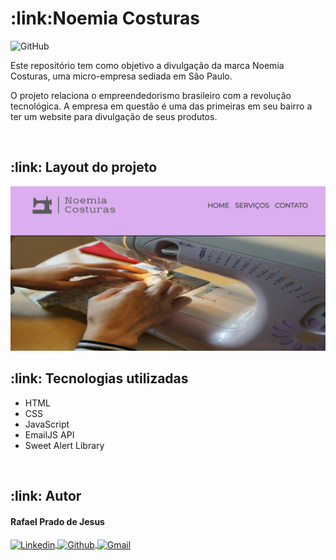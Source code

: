 <h1>:link:Noemia Costuras</h1> 

<img alt="GitHub" src="https://img.shields.io/github/license/rafaelpradoj/noemiaCosturas">

<p>
  Este repositório tem como objetivo a divulgação da marca Noemia Costuras, uma micro-empresa sediada em São Paulo.
</p>

<p>
  O projeto relaciona o empreendedorismo brasileiro com a revolução tecnológica. A empresa em questão é uma das primeiras em seu bairro a ter um website para divulgação de seus produtos.
</p>  

<br>

<h2>
  :link:
  Layout do projeto
</h2>

<img src="img/capaProjetoNoemiaCosturas.PNG" />

<br>

<h2>:link: Tecnologias utilizadas</h2>

<ul>
 <li>HTML</li>
 <li>CSS</li>
 <li>JavaScript</li>
  <li>EmailJS API</li>
 <li>Sweet Alert Library</li>
</ul>

<br>

<h2>:link: Autor</h2>

<h4>Rafael Prado de Jesus</h4>
<p>
  <a href="https://www.linkedin.com/in/rafaelpradoj/" target="_blank">
    <img align="center" src="https://img.shields.io/badge/-Linkedin-%230077B5?style=for-the-badge&logo=linkedin&logoColor=white" alt="Linkedin">
  </a>
  
  <a href="https://github.com/rafaelpradoj" target="_blank">
    <img align="center" src="https://img.shields.io/badge/GitHub-100000?style=for-the-badge&logo=github&logoColor=white" alt="Github">
  </a>
  
  <a href="mailto:rafaelpradoj@gmail.com" title="rafaelpradoj@gmail.com">
    <img align="center" src="https://img.shields.io/badge/Gmail-D14836?style=for-the-badge&logo=gmail&logoColor=white" alt="Gmail">
 </a>
</p>
